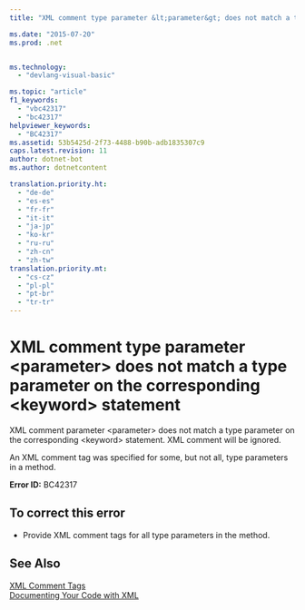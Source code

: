 ```yaml
---
title: "XML comment type parameter &lt;parameter&gt; does not match a type parameter on the corresponding &lt;keyword&gt; statement | Microsoft Docs"

ms.date: "2015-07-20"
ms.prod: .net


ms.technology: 
  - "devlang-visual-basic"

ms.topic: "article"
f1_keywords: 
  - "vbc42317"
  - "bc42317"
helpviewer_keywords: 
  - "BC42317"
ms.assetid: 53b5425d-2f73-4488-b90b-adb1835307c9
caps.latest.revision: 11
author: dotnet-bot
ms.author: dotnetcontent

translation.priority.ht: 
  - "de-de"
  - "es-es"
  - "fr-fr"
  - "it-it"
  - "ja-jp"
  - "ko-kr"
  - "ru-ru"
  - "zh-cn"
  - "zh-tw"
translation.priority.mt: 
  - "cs-cz"
  - "pl-pl"
  - "pt-br"
  - "tr-tr"
---
```

# XML comment type parameter &lt;parameter&gt; does not match a type parameter on the corresponding &lt;keyword&gt; statement
XML comment parameter \<parameter> does not match a type parameter on the corresponding \<keyword> statement. XML comment will be ignored.  
  
 An XML comment tag was specified for some, but not all, type parameters in a method.  
  
 **Error ID:** BC42317  
  
## To correct this error  
  
-   Provide XML comment tags for all type parameters in the method.  
  
## See Also  
 [XML Comment Tags](../../visual-basic/language-reference/xmldoc/recommended-xml-tags-for-documentation-comments.md)   
 [Documenting Your Code with XML](../../visual-basic/programming-guide/program-structure/documenting-your-code-with-xml.md)